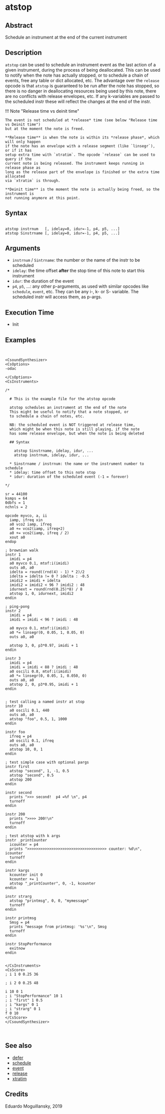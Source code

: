 # atstop

## Abstract

Schedule an instrument at the end of the current instrument

## Description


`atstop` can be used to schedule an instrument event as the last action
of a given instrument, during the process of being deallocated. This can
be used to notify when the note has actually stopped, or to schedule a 
chain of events, free any table or dict allocated, etc. The advantage
over the `release` opcode is that `atstop` is guaranteed to be run 
after the note has stopped, so there is no danger in deallocating resources
being used by this note, there are no conflicts with release envelopes, etc.
If any k-variables are passed to the scheduled instr these will reflect the 
changes at the end of the instr.

!!! Note "Release time vs deinit time"

    The event is not scheduled at *release* time (see below "Release time vs Deinit time")
    but at the moment the note is freed.

    **Release time** is when the note is within its *release phase*, which will only happen 
    if the note has an envelope with a release segment (like `linsegr`), or if it has 
    setup extra time with `xtratim`. The opcode `release` can be used to query if the 
    current note is being released. The instrument keeps running in release phase as 
    long as the release part of the envelope is finished or the extra time allocated
    via `xtratim` is through. 
    
    **Deinit time** is the moment the note is actually being freed, so the instrument is
    not running anymore at this point.  

## Syntax

```csound

atstop instrnum   [, idelay=0, idur=-1, p4, p5, ...]
atstop Sinstrname [, idelay=0, idur=-1, p4, p5, ...]

```          

## Arguments

* `instrnum` / `Sintrname`: the number or the name of the instr to be scheduled
* `idelay`: the time offset **after** the stop time of this note to start this instrument
* `idur`: the duration of the event
* `p4`, `p5`, ...: any other p-arguments, as used with similar opcodes like `schedule`, `event`, etc.
    They can be any i-, k- or S- variable. The scheduled instr will access them, as p-args.

## Execution Time

* Init 

## Examples

```csound


<CsoundSynthesizer>
<CsOptions>
-odac

</CsOptions>
<CsInstruments>

/*

  # This is the example file for the atstop opcode

  atstop schedules an instrument at the end of the note
  This might be useful to notify that a note stopped, or
  to schedule a chain of notes, etc.

  NB: the scheduled event is NOT triggered at release time,
  which might be when this note is still playing, if the note
  has some release envelope, but when the note is being deleted

  ## Syntax

    atstop Sinstrname, idelay, idur, ...
    atstop instrnum, idelay, idur, ...

  * Sinstrname / instrnum: the name or the instrument number to schedule
  * idelay: time offset to this note stop
  * idur: duration of the scheduled event (-1 = forever)

*/

sr = 44100
ksmps = 64
0dbfs = 1
nchnls = 2

opcode myvco, a, ii
  iamp, ifreq xin
  a0 vco2 iamp, ifreq
  a0 += vco2(iamp, ifreq+2)
  a0 += vco2(iamp, ifreq / 2)
  xout a0
endop

; brownian walk
instr 1
  imidi = p4
  a0 myvco 0.1, mtof:i(imidi)
  outs a0, a0
  idelta = round((rnd(4) - 1) * 2)/2
  idelta = idelta != 0 ? idelta : -0.5
  imidi2 = imidi + idelta
  imidi2 = imidi2 < 96 ? imidi2 : 48
  idurnext = round(rnd(0.25)*8) / 8
  atstop 1, 0, idurnext, imidi2
endin

; ping-pong
instr 2
  imidi = p4
  imidi = imidi < 96 ? imidi : 48
  
  a0 myvco 0.1, mtof:i(imidi)
  a0 *= linsegr(0, 0.05, 1, 0.05, 0)
  outs a0, a0
  
  atstop 3, 0, p3*0.97, imidi + 1
endin

instr 3
  imidi = p4
  imidi = imidi < 88 ? imidi : 48
  a0 oscili 0.8, mtof:i(imidi)
  a0 *= linsegr(0, 0.05, 1, 0.050, 0)
  outs a0, a0
  atstop 2, 0, p3*0.95, imidi + 1
endin


; test calling a named instr at stop
instr 10
  a0 oscili 0.1, 440
  outs a0, a0
  atstop "foo", 0.5, 1, 1000
endin

instr foo 
  ifreq = p4
  a0 oscili 0.1, ifreq
  outs a0, a0
  atstop 10, 0, 1
endin

; test simple case with optional pargs
instr first
  atstop "second", 1, -1, 0.5
  atstop "second", 0.5
  atstop 200
endin

instr second
  prints ">>> second!  p4 =%f \n", p4
  turnoff
endin

instr 200
  prints ">>>> 200!\n"
  turnoff
endin

; test atstop with k args
instr _printCounter
  icounter = p4
  prints ">>>>>>>>>>>>>>>>>>>>>>>>>>>>>>>>>>>> counter: %d\n", icounter
  turnoff
endin

instr kargs
  kcounter init 0
  kcounter += 1
  atstop "_printCounter", 0, -1, kcounter
endin

instr strarg
  atstop "printmsg", 0, 0, "mymessage"
  turnoff
endin

instr printmsg
  Smsg = p4
  prints "message from printmsg: '%s'\n", Smsg
  turnoff
endin

instr StopPerformance
  exitnow
endin


</CsInstruments>
<CsScore>
; i 1 0 0.25 36

; i 2 0 0.25 48

i 10 0 1
; i "StopPerformance" 10 1
; i "first" 1 0.5
; i "kargs" 0 1
; i "strarg" 0 1
f 0 10
</CsScore>
</CsoundSynthesizer>



```


## See also

* [defer](defer.md)
* [schedule](http://www.csound.com/docs/manual/schedule.html)
* [event](http://www.csound.com/docs/manual/event.html)
* [release](http://www.csound.com/docs/manual/release.html)
* [xtratim](http://www.csound.com/docs/manual/xtratim.html)

## Credits

Eduardo Moguillansky, 2019